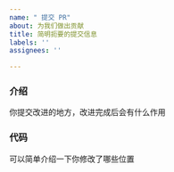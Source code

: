 ```yaml
---
name: " 提交 PR"
about: 为我们做出贡献
title: 简明扼要的提交信息
labels: ''
assignees: ''

---
```


### 介绍
你提交改进的地方，改进完成后会有什么作用
### 代码
可以简单介绍一下你修改了哪些位置
